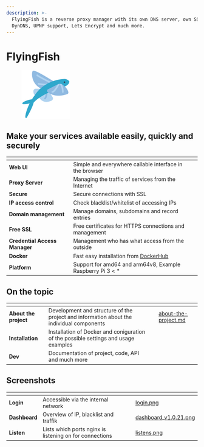 ```yaml
---
description: >-
  FlyingFish is a reverse proxy manager with its own DNS server, own SSH server,
  DynDNS, UPNP support, Lets Encrypt and much more.
---
```


# FlyingFish

<figure><img src=".gitbook/assets/logo.png" alt="" width="128"><figcaption></figcaption></figure>

## Make your services available easily, quickly and securely

<table data-view="cards"><thead><tr><th></th><th></th><th></th></tr></thead><tbody><tr><td><strong>Web UI</strong></td><td>Simple and everywhere callable interface in the browser</td><td></td></tr><tr><td><strong>Proxy Server</strong></td><td>Managing the traffic of services from the Internet</td><td></td></tr><tr><td><strong>Secure</strong></td><td>Secure connections with SSL</td><td></td></tr><tr><td><strong>IP access control</strong> </td><td>Check blacklist/whitelist of accessing IPs</td><td></td></tr><tr><td><strong>Domain management</strong></td><td>Manage domains, subdomains and record entries</td><td></td></tr><tr><td><strong>Free SSL</strong></td><td>Free certificates for HTTPS connections and management</td><td></td></tr><tr><td><strong>Credential Access Manager</strong></td><td>Management who has what access from the outside</td><td></td></tr><tr><td><strong>Docker</strong></td><td>Fast easy installation from <a href="https://hub.docker.com/r/stefanwerfling/flyingfish">DockerHub</a></td><td></td></tr><tr><td><strong>Platform</strong></td><td>Support for amd64 and arm64v8, Example Raspberry Pi 3 &#x3C; *</td><td></td></tr></tbody></table>

## On the topic

<table data-view="cards"><thead><tr><th></th><th></th><th></th><th data-hidden data-card-target data-type="content-ref"></th></tr></thead><tbody><tr><td><strong>About the project</strong></td><td>Development and structure of the project and information about the individual components</td><td></td><td><a href="index/about-the-project.md">about-the-project.md</a></td></tr><tr><td><strong>Installation</strong></td><td>Installation of Docker and coniguration of the possible settings and usage examples</td><td></td><td></td></tr><tr><td><strong>Dev</strong></td><td>Documentation of project, code, API and much more</td><td></td><td></td></tr></tbody></table>

## Screenshots

<table data-card-size="large" data-view="cards"><thead><tr><th></th><th></th><th></th><th data-hidden data-card-cover data-type="files"></th></tr></thead><tbody><tr><td><strong>Login</strong></td><td>Accessible via the internal network</td><td></td><td><a href=".gitbook/assets/login.png">login.png</a></td></tr><tr><td><strong>Dashboard</strong></td><td>Overview of IP, blacklist and traffik</td><td></td><td><a href=".gitbook/assets/dashboard_v1.0.21.png">dashboard_v1.0.21.png</a></td></tr><tr><td><strong>Listen</strong></td><td>Lists which ports nginx is listening on for connections</td><td></td><td><a href=".gitbook/assets/listens.png">listens.png</a></td></tr></tbody></table>
